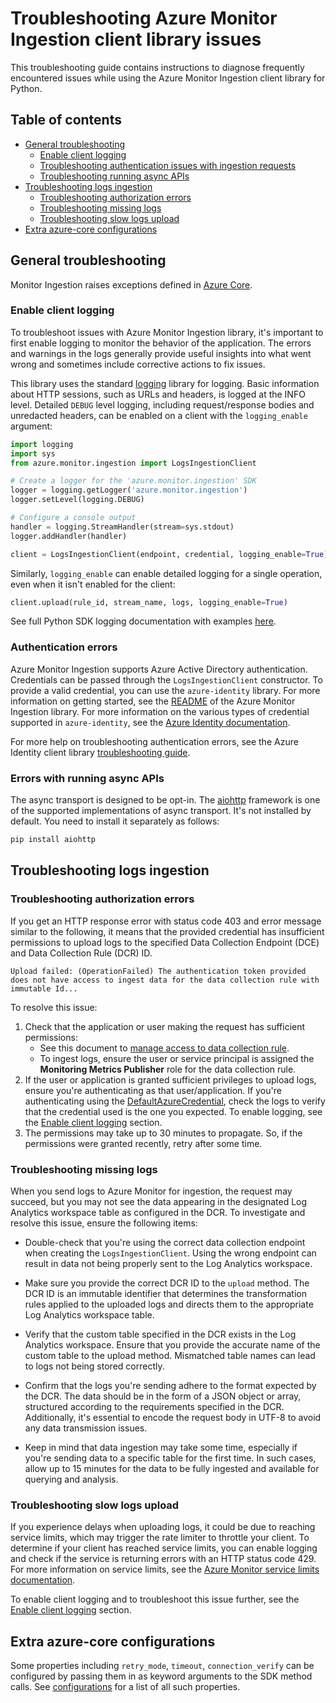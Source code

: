 # Troubleshooting Azure Monitor Ingestion client library issues

This troubleshooting guide contains instructions to diagnose frequently encountered issues while using the Azure Monitor Ingestion client library for Python.

## Table of contents

* [General troubleshooting](#general-troubleshooting)
    * [Enable client logging](#enable-client-logging)
    * [Troubleshooting authentication issues with ingestion requests](#authentication-errors)
    * [Troubleshooting running async APIs](#errors-with-running-async-apis)
* [Troubleshooting logs ingestion](#troubleshooting-logs-ingestion)
    * [Troubleshooting authorization errors](#troubleshooting-authorization-errors)
    * [Troubleshooting missing logs](#troubleshooting-missing-logs)
    * [Troubleshooting slow logs upload](#troubleshooting-slow-logs-upload)
* [Extra azure-core configurations](#extra-azure-core-configurations)

## General troubleshooting

Monitor Ingestion raises exceptions defined in [Azure Core][azure_core_exceptions].

### Enable client logging

To troubleshoot issues with Azure Monitor Ingestion library, it's important to first enable logging to monitor the behavior of the application. The errors and warnings in the logs generally provide useful insights into what went wrong and sometimes include corrective actions to fix issues.

This library uses the standard [logging][python_logging] library for logging. Basic information about HTTP sessions, such as URLs and headers, is logged at the INFO level. Detailed `DEBUG` level logging, including request/response bodies and unredacted headers, can be enabled on a client with the `logging_enable` argument:

```python
import logging
import sys
from azure.monitor.ingestion import LogsIngestionClient

# Create a logger for the 'azure.monitor.ingestion' SDK
logger = logging.getLogger('azure.monitor.ingestion')
logger.setLevel(logging.DEBUG)

# Configure a console output
handler = logging.StreamHandler(stream=sys.stdout)
logger.addHandler(handler)

client = LogsIngestionClient(endpoint, credential, logging_enable=True)
```

Similarly, `logging_enable` can enable detailed logging for a single operation, even when it isn't enabled for the client:

```python
client.upload(rule_id, stream_name, logs, logging_enable=True)
```

See full Python SDK logging documentation with examples [here][sdk_logging_docs].

### Authentication errors

Azure Monitor Ingestion supports Azure Active Directory authentication. Credentials can be passed through the `LogsIngestionClient` constructor. To provide a valid credential, you can use the `azure-identity` library. For more information on getting started, see the [README][create_client_readme] of the Azure Monitor Ingestion library. For more information on the various types of credential supported in `azure-identity`, see the [Azure Identity documentation][identity_docs].

For more help on troubleshooting authentication errors, see the Azure Identity client library [troubleshooting guide][identity_troubleshooting].

### Errors with running async APIs

The async transport is designed to be opt-in. The [aiohttp](https://pypi.org/project/aiohttp/) framework is one of the supported implementations of async transport. It's not installed by default. You need to install it separately as follows:

```sh
pip install aiohttp
```

## Troubleshooting logs ingestion

### Troubleshooting authorization errors

If you get an HTTP response error with status code 403 and error message similar to the following, it means that the provided credential has insufficient permissions to upload logs to the specified Data Collection Endpoint (DCE) and Data Collection Rule (DCR) ID.

```text
Upload failed: (OperationFailed) The authentication token provided does not have access to ingest data for the data collection rule with immutable Id...
```

To resolve this issue:

1. Check that the application or user making the request has sufficient permissions:
   * See this document to [manage access to data collection rule][dcr_role_permissions].
   * To ingest logs, ensure the user or service principal is assigned the **Monitoring Metrics Publisher** role for the data collection rule.
1. If the user or application is granted sufficient privileges to upload logs, ensure you're authenticating as that user/application. If you're authenticating using the [DefaultAzureCredential](https://github.com/Azure/azure-sdk-for-java/blob/main/sdk/identity/azure-identity/README.md#authenticating-with-defaultazurecredential), check the logs to verify that the credential used is the one you expected. To enable logging, see the [Enable client logging](#enable-client-logging) section.
1. The permissions may take up to 30 minutes to propagate. So, if the permissions were granted recently, retry after some time.

### Troubleshooting missing logs

When you send logs to Azure Monitor for ingestion, the request may succeed, but you may not see the data appearing in the designated Log Analytics workspace table as configured in the DCR. To investigate and resolve this issue, ensure the following items:

* Double-check that you're using the correct data collection endpoint when creating the `LogsIngestionClient`. Using the wrong endpoint can result in data not being properly sent to the Log Analytics workspace.

* Make sure you provide the correct DCR ID to the `upload` method. The DCR ID is an immutable identifier that determines the transformation rules applied to the uploaded logs and directs them to the appropriate Log Analytics workspace table.

* Verify that the custom table specified in the DCR exists in the Log Analytics workspace. Ensure that you provide the accurate name of the custom table to the upload method. Mismatched table names can lead to logs not being stored correctly.

* Confirm that the logs you're sending adhere to the format expected by the DCR. The data should be in the form of a JSON object or array, structured according to the requirements specified in the DCR. Additionally, it's essential to encode the request body in UTF-8 to avoid any data transmission issues.

* Keep in mind that data ingestion may take some time, especially if you're sending data to a specific table for the first time. In such cases, allow up to 15 minutes for the data to be fully ingested and available for querying and analysis.

### Troubleshooting slow logs upload

If you experience delays when uploading logs, it could be due to reaching service limits, which may trigger the rate limiter to throttle your client. To determine if your client has reached service limits, you can enable logging and check if the service is returning errors with an HTTP status code 429. For more information on service limits, see the [Azure Monitor service limits documentation][ingestion_service_limits].

To enable client logging and to troubleshoot this issue further, see the [Enable client logging](#enable-client-logging) section.

## Extra azure-core configurations

Some properties including `retry_mode`, `timeout`, `connection_verify` can be configured by passing them in as keyword arguments to the SDK method calls. See [configurations][azure_core_config] for a list of all such properties.

<!-- LINKS -->
[azure_core_config]: https://github.com/Azure/azure-sdk-for-python/blob/main/sdk/core/azure-core/README.md#configurations
[azure_core_exceptions]: https://aka.ms/azsdk/python/core/docs#module-azure.core.exceptions
[create_client_readme]: https://github.com/Azure/azure-sdk-for-python/tree/main/sdk/monitor/azure-monitor-ingestion#create-the-client
[data_collection_rule]: https://learn.microsoft.com/azure/azure-monitor/essentials/data-collection-rule-overview
[data_collection_rule_structure]: https://learn.microsoft.com/azure/azure-monitor/essentials/data-collection-rule-structure
[dcr_immutable_id]: https://learn.microsoft.com/azure/azure-monitor/logs/tutorial-logs-ingestion-portal#collect-information-from-the-dcr
[dcr_role_permissions]: https://learn.microsoft.com/azure/azure-monitor/logs/tutorial-logs-ingestion-portal#assign-permissions-to-the-dcr
[defaultazurecredential]: https://github.com/Azure/azure-sdk-for-python/blob/main/sdk/identity/azure-identity/README.md#authenticate-with-defaultazurecredential
[identity_docs]: https://learn.microsoft.com/python/api/overview/azure/identity-readme
[identity_troubleshooting]: https://github.com/Azure/azure-sdk-for-python/blob/main/sdk/identity/azure-identity/TROUBLESHOOTING.md
[ingestion_service_limits]: https://learn.microsoft.com/azure/azure-monitor/service-limits#logs-ingestion-api
[python_logging]: https://docs.python.org/3/library/logging.html
[sdk_logging_docs]: https://learn.microsoft.com/azure/developer/python/sdk/azure-sdk-logging
